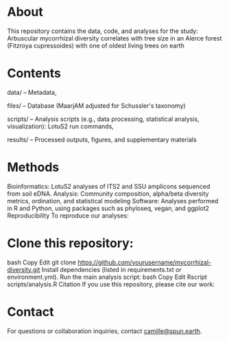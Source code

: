 # About
This repository contains the data, code, and analyses for the study: Arbuscular mycorrhizal diversity correlates with tree size in an Alerce forest (Fitzroya cupressoides) with one of oldest living trees on earth

# Contents 
data/ – Metadata, 

files/ – Database (MaarjAM adjusted for Schussler's taxonomy)

scripts/ – Analysis scripts (e.g., data processing, statistical analysis, visualization): LotuS2 run commands, 

results/ – Processed outputs, figures, and supplementary materials 



# Methods 
Bioinformatics: LotuS2 analyses of ITS2 and SSU amplicons sequenced from soil eDNA. Analysis: Community composition, alpha/beta diversity metrics, ordination, and statistical modeling Software: Analyses performed in R and Python, using packages such as phyloseq, vegan, and ggplot2 Reproducibility To reproduce our analyses:

# Clone this repository: 
bash Copy Edit git clone https://github.com/yourusername/mycorrhizal-diversity.git
Install dependencies (listed in requirements.txt or environment.yml). Run the main analysis script: bash Copy Edit Rscript scripts/analysis.R
Citation If you use this repository, please cite our work:

# Contact 
For questions or collaboration inquiries, contact camille@spun.earth.
